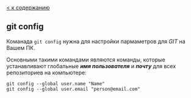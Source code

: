 [< к содержанию](/readme.md)

## git config

Команада `git config` нужна для настройки пармаметров для *GIT* на Вашем ПК. 

Основными такими командами являются команды, которые устанавливают глобальные ***имя пользователя*** и ***почту*** для всех репозиториев на компьютере:

```bash=
git config --global user.name "Name"
git config --global user.email "person@email.com"
```